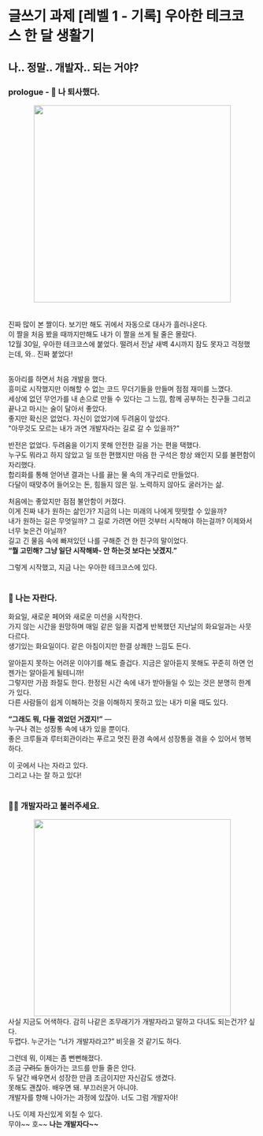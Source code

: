 # 글쓰기 과제 [레벨 1 - 기록] 우아한 테크코스 한 달 생활기

## 나.. 정말.. 개발자.. 되는 거야? 
  
### prologue - 👋 나 퇴사했다.
<div align="center">
  <image width="400" src="https://user-images.githubusercontent.com/26598561/112752818-cccf9f00-900f-11eb-8c56-b43ffa140e10.jpeg" />
</div>
<br/><br/>
진짜 많이 본 짤이다. 보기만 해도 귀에서 자동으로 대사가 흘러나온다. <br/>
이 짤을 처음 봤을 때까지만해도 내가 이 짤을 쓰게 될 줄은 몰랐다.<br/>
12월 30일, 우아한 테크코스에 붙었다. 떨려서 전날 새벽 4시까지 잠도 못자고 걱정했는데, 와.. 진짜 붙었다! 
<br/><br/>
  
동아리를 하면서 처음 개발을 했다.<br/>
흥미로 시작했지만 이해할 수 없는 코드 무더기들을 만들며 점점 재미를 느꼈다.<br/>
세상에 없던 무언가를 내 손으로 만들 수 있다는 그 느낌, 함께 공부하는 친구들 그리고 끝나고 마시는 술이 달아서 좋았다.<br/>
좋지만 확신은 없었다. 자신이 없었기에 두려움이 앞섰다. <br/>
"아무것도 모르는 내가 과연 개발자라는 길로 갈 수 있을까?"
<br/>

반전은 없었다. 두려움을 이기지 못해 안전한 길을 가는 편을 택했다.<br/>
누구도 뭐라고 하지 않았고 일 또한 편했지만 마음 한 구석은 항상 왜인지 모를 불편함이 자리했다.<br/>
합리화를 통해 얻어낸 결과는 나를 끓는 물 속의 개구리로 만들었다. <br/>
다달이 때맞추어 들어오는 돈, 힘들지 않은 일. 노력하지 않아도 굴러가는 삶.
<br/>

처음에는 좋았지만 점점 불안함이 커졌다. <br/>
이게 진짜 내가 원하는 삶인가? 지금의 나는 미래의 나에게 떳떳할 수 있을까? <br/>
내가 원하는 길은 무엇일까? 그 길로 가려면 어떤 것부터 시작해야 하는걸까? 이제와서 너무 늦은건 아닐까? <br/>
길고 긴 물음 속에 빠져있던 나를 구해준 건 한 친구의 말이었다. <br/>
**“뭘 고민해? 그냥 일단 시작해봐- 안 하는것 보다는 낫겠지.”**
<br/>

그렇게 시작했고, 지금 나는 우아한 테크코스에 있다.
<br/><br/>

### 🌳 나는 자란다.
화요일, 새로운 페어와 새로운 미션을 시작한다. <br/>
가지 않는 시간을 원망하며 매일 같은 일을 지겹게 반복했던 지난날의 화요일과는 사뭇 다르다.<br/>
생기있는 화요일이다. 같은 아침이지만 한결 상쾌한 느낌도 든다.<br/>


알아듣지 못하는 어려운 이야기를 해도 즐겁다. 지금은 알아듣지 못해도 꾸준히 하면 언젠가는 알아듣게 될테니까!<br/>
그렇지만 가끔 좌절도 한다. 한정된 시간 속에 내가 받아들일 수 있는 것은 분명히 한계가 있다.<br/>
다른 사람들이 쉽게 이해하는 것을 이해하지 못하고 있는 내가 미울 때도 있다.<br/>

**“그래도 뭐, 다들 겪었던 거겠지!”** — <br/>
누구나 겪는 성장통 속에 내가 있을 뿐이다.<br/>
좋은 크루들과 루터회관이라는 푸르고 멋진 환경 속에서 성장통을 겪을 수 있어서 행복하다. <br/>
  
이 곳에서 나는 자라고 있다.<br/>
그리고 나는 잘 하고 있다! 
  <br/><br/>
  
### 👩‍💻 개발자라고 불러주세요.
<div align="center">
    <image width="400" src="https://user-images.githubusercontent.com/26598561/112753967-e9220a80-9014-11eb-8934-10510512193b.png" />
</div>
사실 지금도 어색하다. 감히 나같은 조무래기가 개발자라고 말하고 다녀도 되는건가? 싶다. <br/>
두렵다. 누군가는 “너가 개발자라고?” 비웃을 것 같기도 하다.
<br/>

그런데 뭐, 이제는 좀 뻔뻔해졌다.<br/>
조금 ~~구려도~~
 돌아가는 코드를 만들 줄은 안다.<br/>
두 달간 배우면서 성장한 만큼 조금이지만 자신감도 생겼다.<br/>
못해도 괜찮아. 배우면 돼. 부끄러운거 아니야.<br/>
개발자를 향해 나아가는 과정에 있잖아. 너도 그럼 개발자야!<br/>

나도 이제 자신있게 외칠 수 있다. <br />
무야~~ 호~~ **나는 개발자다~~**
<br /><br />
